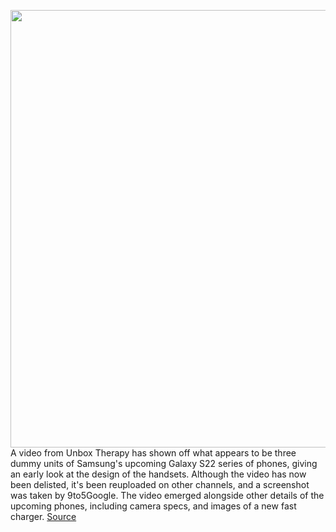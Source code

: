 <img src='https://cdn.vox-cdn.com/thumbor/Nv--9VFPIV7mQy5MLDYjyzE5b8E=/0x0:1566x1044/1200x800/filters:focal(658x397:908x647)/cdn.vox-cdn.com/uploads/chorus_image/image/70353730/s22_lineup.0.jpg' width='700px' /><br/>
A video from Unbox Therapy has shown off what appears to be three dummy units of Samsung's upcoming Galaxy S22 series of phones, giving an early look at the design of the handsets. Although the video has now been delisted, it's been reuploaded on other channels, and a screenshot was taken by 9to5Google. The video emerged alongside other details of the upcoming phones, including camera specs, and images of a new fast charger.
<a href='https://www.theverge.com/2022/1/6/22870027/samsung-s22-series-unofficial-dummy-leak-design-camera-specs'> Source <a/>